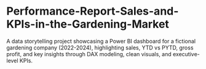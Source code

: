 # Performance-Report-Sales-and-KPIs-in-the-Gardening-Market
A data storytelling project showcasing a Power BI dashboard for a fictional gardening company (2022-2024), highlighting sales, YTD vs PYTD, gross profit, and key insights through DAX modeling, clean visuals, and executive-level KPIs.
